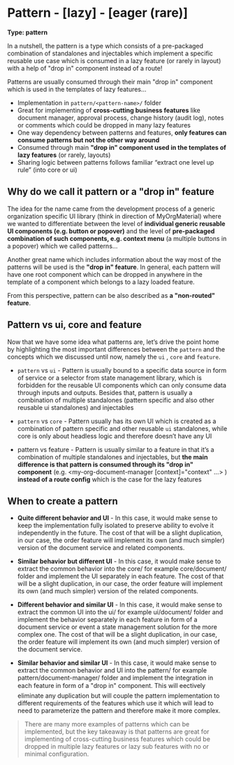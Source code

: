 # Pattern - [lazy] - [eager (rare)]

**Type: pattern**

In a nutshell, the pattern is a type which consists of a pre-packaged combination of standalones and injectables which implement a specific reusable use case which is consumed in a lazy feature (or rarely in layout) with a help of "drop in" component instead of a route!

Patterns are usually consumed through their main "drop in" component which is used in the templates of lazy features…

- Implementation in `pattern/<pattern-name>/` folder
- Great for implementing of **cross-cutting business features** like document manager, approval process, change history (audit log), notes or comments which could be dropped in many lazy features
- One way dependency between patterns and features, **only features can consume patterns but not the other way around**
- Consumed through main **"drop in" component used in the templates of lazy features** (or rarely, layouts)
- Sharing logic between patterns follows familiar “extract one level up rule” (into core or ui)

## Why do we call it pattern or a "drop in" feature

The idea for the name came from the development process of a generic organization specific UI library (think in direction of MyOrgMaterial) where we wanted to differentiate between the level of **individual generic reusable UI components (e.g. button or popover)** and the level of **pre-packaged combination of such components, e.g. context menu** (a multiple buttons in a popover) which we called patterns…

Another great name which includes information about the way most of the patterns will be used is the **"drop in" feature**. In general, each pattern will have one root component which can be dropped in anywhere in the template of a
component which belongs to a lazy loaded feature.

From this perspective, pattern can be also described as **a "non-routed" feature**.

## Pattern vs ui, core and feature

Now that we have some idea what patterns are, let’s drive the point home by highlighting the most important differences between the `pattern` and the concepts which we discussed until now, namely the `ui` , `core` and `feature`.

- `pattern` vs `ui` - Pattern is usually bound to a specific data source in form of service or a selector from state management library, which is forbidden for the reusable UI components which can only consume data through inputs and outputs. Besides that, pattern is usually a combination of multiple standalones (pattern specific and also other reusable ui standalones) and injectables

- `pattern` vs `core` - Pattern usually has its own UI which is created as a combination of pattern specific and other reusable `ui` standalones, while core is only about headless logic and therefore doesn’t have any UI

- pattern vs feature - Pattern is usually similar to a feature in that it’s a combination of multiple standalones and injectables, but **the main difference is that pattern is consumed through its "drop in" component** (e.g. <my-org-document-manager [context]="context" ...> ) **instead of a route config** which is the case for the lazy features

## When to create a pattern

- **Quite different behavior and UI** - In this case, it would make sense to keep the implementation fully isolated to preserve ability to evolve it independently in the future. The cost of that will be a slight duplication, in our case, the order feature will implement its own (and much simpler) version of the document service and related components.

- **Similar behavior but different UI** - In this case, it would make sense to extract the common behavior into the core/ for example core/document/ folder and implement the UI separately in each feature. The cost of that will be a slight duplication, in our case, the order feature will implement its own (and much simpler) version of the related
  components.

- **Different behavior and similar UI** - In this case, it would make sense to extract the common UI into the ui/ for example ui/document/ folder and implement the behavior separately in each feature in form of a document service or event a state management solution for the more complex one. The cost of that will be a slight duplication, in our case, the order feature will implement its own (and much simpler) version of the document service.

- **Similar behavior and similar UI** - In this case, it would make sense to extract the common behavior and UI into the pattern/ for example pattern/document-manager/ folder and implement the integration in each feature in form of a "drop in" component. This will eectively eliminate any duplication but will couple the pattern implementation to different requirements of the features which use it which will lead to need to parameterize the pattern and therefore make it more complex.

> There are many more examples of patterns which can be implemented, but the key takeaway is that patterns are great for implementing of cross-cutting business features which could be dropped in multiple lazy features or lazy sub features with no or minimal configuration.
